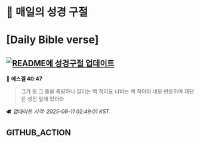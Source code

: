 # 🙏 매일의 성경 구절
# [Daily Bible verse]
## [![README에 성경구절 업데이트](https://github.com/DONGSUKA/first_test/actions/workflows/update-readme-bible.yml/badge.svg)](https://github.com/DONGSUKA/first_test/actions/workflows/update-readme-bible.yml)
<!-- START_BIBLE_VERSE -->
📖 **에스겔 40:47**
> 그가 또 그 뜰을 측량하니 길이는 백 척이요 너비는 백 척이라 네모 반듯하며 제단은 성전 앞에 있더라

🕊️ _업데이트 시각: 2025-08-11 02:49:01 KST_
  <!-- END_BIBLE_VERSE -->
## GITHUB_ACTION

